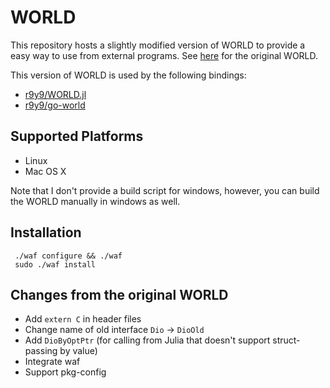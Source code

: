 # WORLD

This repository hosts a slightly modified version of WORLD to provide a easy way to use from external programs. See [here](http://ml.cs.yamanashi.ac.jp/world/english/index.html) for the original WORLD.

This version of WORLD is used by the following bindings:

- [r9y9/WORLD.jl](https://github.com/r9y9/WORLD.jl)
- [r9y9/go-world](https://github.com/r9y9/go-world)

## Supported Platforms

- Linux
- Mac OS X

Note that I don't provide a build script for windows, however, you can build the WORLD manually in windows as well.

## Installation

     ./waf configure && ./waf
     sudo ./waf install

## Changes from the original WORLD

- Add `extern C` in header files
- Change name of old interface `Dio` -> `DioOld`
- Add `DioByOptPtr` (for calling from Julia that doesn't support struct-passing by value)
- Integrate waf
- Support pkg-config
